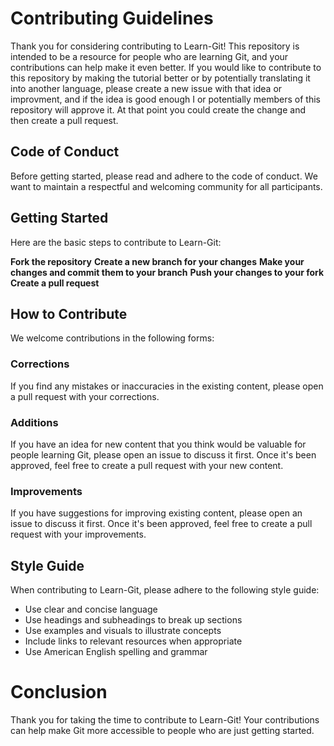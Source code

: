 # Contributing Guidelines
Thank you for considering contributing to Learn-Git! This repository is intended to be a resource for people who are learning Git, and your contributions can help make it even better.
If you would like to contribute to this repository by making the tutorial better or by potentially translating it into another language, please create a new issue with that idea or improvment, and if the idea is good enough I or potentially members of this repository will approve it. At that point you could create the change and then create a pull request.

## Code of Conduct
Before getting started, please read and adhere to the code of conduct. We want to maintain a respectful and welcoming community for all participants.

## Getting Started
Here are the basic steps to contribute to Learn-Git:

**Fork the repository**
**Create a new branch for your changes**
**Make your changes and commit them to your branch**
**Push your changes to your fork**
**Create a pull request**

## How to Contribute
We welcome contributions in the following forms:

### Corrections
If you find any mistakes or inaccuracies in the existing content, please open a pull request with your corrections.

### Additions
If you have an idea for new content that you think would be valuable for people learning Git, please open an issue to discuss it first. Once it's been approved, feel free to create a pull request with your new content.

### Improvements
If you have suggestions for improving existing content, please open an issue to discuss it first. Once it's been approved, feel free to create a pull request with your improvements.

## Style Guide
When contributing to Learn-Git, please adhere to the following style guide:

- Use clear and concise language
- Use headings and subheadings to break up sections
- Use examples and visuals to illustrate concepts
- Include links to relevant resources when appropriate
- Use American English spelling and grammar

# Conclusion
Thank you for taking the time to contribute to Learn-Git! Your contributions can help make Git more accessible to people who are just getting started.

